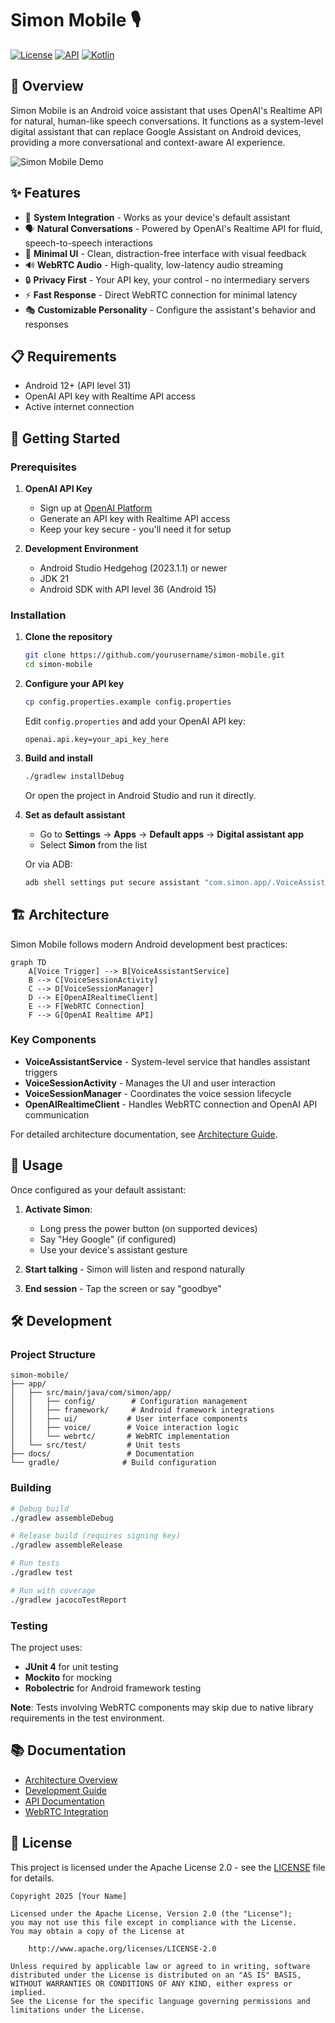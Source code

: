 # Simon Mobile 🎙️

[![License](https://img.shields.io/badge/License-Apache%202.0-blue.svg)](LICENSE)
[![API](https://img.shields.io/badge/API-31%2B-brightgreen.svg?style=flat)](https://android-arsenal.com/api?level=31)
[![Kotlin](https://img.shields.io/badge/Kotlin-2.0.10-blue.svg?style=flat)](https://kotlinlang.org)

## 🌟 Overview

Simon Mobile is an Android voice assistant that uses OpenAI's Realtime API for natural, human-like speech conversations. It functions as a system-level digital assistant that can replace Google Assistant on Android devices, providing a more conversational and context-aware AI experience.

![Simon Mobile Demo](docs/images/simon-demo.gif)

## ✨ Features

- 🎯 **System Integration** - Works as your device's default assistant
- 🗣️ **Natural Conversations** - Powered by OpenAI's Realtime API for fluid, speech-to-speech interactions
- 🎨 **Minimal UI** - Clean, distraction-free interface with visual feedback
- 🔊 **WebRTC Audio** - High-quality, low-latency audio streaming
- 🔒 **Privacy First** - Your API key, your control - no intermediary servers
- ⚡ **Fast Response** - Direct WebRTC connection for minimal latency
- 🎭 **Customizable Personality** - Configure the assistant's behavior and responses

## 📋 Requirements

- Android 12+ (API level 31)
- OpenAI API key with Realtime API access
- Active internet connection

## 🚀 Getting Started

### Prerequisites

1. **OpenAI API Key**
   - Sign up at [OpenAI Platform](https://platform.openai.com)
   - Generate an API key with Realtime API access
   - Keep your key secure - you'll need it for setup

2. **Development Environment**
   - Android Studio Hedgehog (2023.1.1) or newer
   - JDK 21
   - Android SDK with API level 36 (Android 15)

### Installation

1. **Clone the repository**
   ```bash
   git clone https://github.com/yourusername/simon-mobile.git
   cd simon-mobile
   ```

2. **Configure your API key**
   ```bash
   cp config.properties.example config.properties
   ```
   Edit `config.properties` and add your OpenAI API key:
   ```properties
   openai.api.key=your_api_key_here
   ```

3. **Build and install**
   ```bash
   ./gradlew installDebug
   ```
   Or open the project in Android Studio and run it directly.

4. **Set as default assistant**
   - Go to **Settings** → **Apps** → **Default apps** → **Digital assistant app**
   - Select **Simon** from the list

   Or via ADB:
   ```bash
   adb shell settings put secure assistant "com.simon.app/.VoiceAssistantService"
   ```

## 🏗️ Architecture

Simon Mobile follows modern Android development best practices:

```mermaid
graph TD
    A[Voice Trigger] --> B[VoiceAssistantService]
    B --> C[VoiceSessionActivity]
    C --> D[VoiceSessionManager]
    D --> E[OpenAIRealtimeClient]
    E --> F[WebRTC Connection]
    F --> G[OpenAI Realtime API]
```

### Key Components

- **VoiceAssistantService** - System-level service that handles assistant triggers
- **VoiceSessionActivity** - Manages the UI and user interaction
- **VoiceSessionManager** - Coordinates the voice session lifecycle
- **OpenAIRealtimeClient** - Handles WebRTC connection and OpenAI API communication

For detailed architecture documentation, see [Architecture Guide](docs/ARCHITECTURE.md).

## 📱 Usage

Once configured as your default assistant:

1. **Activate Simon**:
   - Long press the power button (on supported devices)
   - Say "Hey Google" (if configured)
   - Use your device's assistant gesture

2. **Start talking** - Simon will listen and respond naturally

3. **End session** - Tap the screen or say "goodbye"

## 🛠️ Development

### Project Structure

```
simon-mobile/
├── app/
│   ├── src/main/java/com/simon/app/
│   │   ├── config/        # Configuration management
│   │   ├── framework/     # Android framework integrations
│   │   ├── ui/           # User interface components
│   │   ├── voice/        # Voice interaction logic
│   │   └── webrtc/       # WebRTC implementation
│   └── src/test/         # Unit tests
├── docs/                 # Documentation
└── gradle/              # Build configuration
```

### Building

```bash
# Debug build
./gradlew assembleDebug

# Release build (requires signing key)
./gradlew assembleRelease

# Run tests
./gradlew test

# Run with coverage
./gradlew jacocoTestReport
```

### Testing

The project uses:
- **JUnit 4** for unit testing
- **Mockito** for mocking
- **Robolectric** for Android framework testing

**Note**: Tests involving WebRTC components may skip due to native library requirements in the test environment.

## 📚 Documentation

- [Architecture Overview](docs/ARCHITECTURE.md)
- [Development Guide](docs/DEVELOPMENT.md)
- [API Documentation](docs/API.md)
- [WebRTC Integration](docs/webrtc_flow.md)

## 📄 License

This project is licensed under the Apache License 2.0 - see the [LICENSE](LICENSE) file for details.

```
Copyright 2025 [Your Name]

Licensed under the Apache License, Version 2.0 (the "License");
you may not use this file except in compliance with the License.
You may obtain a copy of the License at

    http://www.apache.org/licenses/LICENSE-2.0

Unless required by applicable law or agreed to in writing, software
distributed under the License is distributed on an "AS IS" BASIS,
WITHOUT WARRANTIES OR CONDITIONS OF ANY KIND, either express or implied.
See the License for the specific language governing permissions and
limitations under the License.
```
